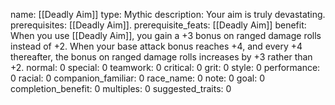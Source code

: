 name: [[Deadly Aim]]
type: Mythic
description: Your aim is truly devastating.
prerequisites: [[Deadly Aim]].
prerequisite_feats: [[Deadly Aim]]
benefit: When you use [[Deadly Aim]], you gain a +3 bonus on ranged damage rolls instead of +2. When your base attack bonus reaches +4, and every +4 thereafter, the bonus on ranged damage rolls increases by +3 rather than +2.
normal: 0
special: 0
teamwork: 0
critical: 0
grit: 0
style: 0
performance: 0
racial: 0
companion_familiar: 0
race_name: 0
note: 0
goal: 0
completion_benefit: 0
multiples: 0
suggested_traits: 0
